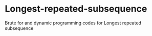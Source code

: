 # Longest-repeated-subsequence
Brute for and dynamic programming codes for Longest repeated subsequence
